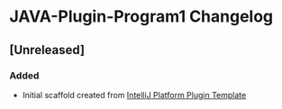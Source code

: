 <!-- Keep a Changelog guide -> https://keepachangelog.com -->

# JAVA-Plugin-Program1 Changelog

## [Unreleased]
### Added
- Initial scaffold created from [IntelliJ Platform Plugin Template](https://github.com/JetBrains/intellij-platform-plugin-template)
